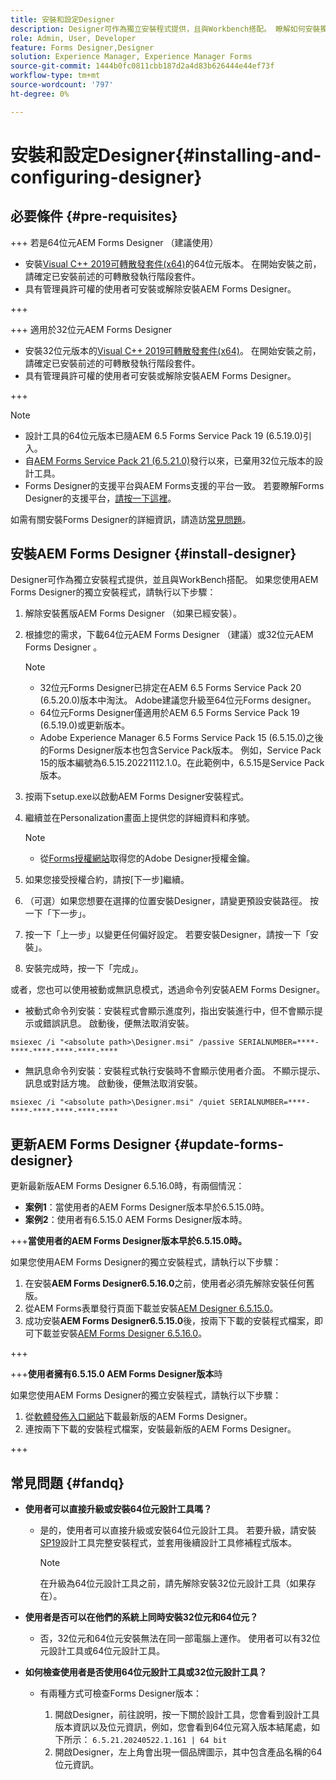 ```yaml
---
title: 安裝和設定Designer
description: Designer可作為獨立安裝程式提供，且與Workbench搭配。 瞭解如何安裝獨立式Designer。
role: Admin, User, Developer
feature: Forms Designer,Designer
solution: Experience Manager, Experience Manager Forms
source-git-commit: 1444b0fc0811cbb187d2a4d83b626444e44ef73f
workflow-type: tm+mt
source-wordcount: '797'
ht-degree: 0%

---
```


# 安裝和設定Designer{#installing-and-configuring-designer}

## 必要條件 {#pre-requisites}

+++ 若是64位元AEM Forms Designer （建議使用）

* 安裝[Visual C++ 2019可轉散發套件(x64)](https://learn.microsoft.com/en-us/cpp/windows/latest-supported-vc-redist?view=msvc-170)的64位元版本。 在開始安裝之前，請確定已安裝前述的可轉散發執行階段套件。
* 具有管理員許可權的使用者可安裝或解除安裝AEM Forms Designer。

+++

+++ 適用於32位元AEM Forms Designer

* 安裝32位元版本的[Visual C++ 2019可轉散發套件(x64)](https://learn.microsoft.com/en-us/cpp/windows/latest-supported-vc-redist?view=msvc-170)。 在開始安裝之前，請確定已安裝前述的可轉散發執行階段套件。
* 具有管理員許可權的使用者可安裝或解除安裝AEM Forms Designer。

+++

>[!NOTE]
>
>* 設計工具的64位元版本已隨AEM 6.5 Forms Service Pack 19 (6.5.19.0)引入。
>* 自[AEM Forms Service Pack 21 (6.5.21.0)](https://experienceleague.adobe.com/en/docs/experience-manager-release-information/aem-release-updates/forms-updates/aem-forms-releases)發行以來，已棄用32位元版本的設計工具。
> * Forms Designer的支援平台與AEM Forms支援的平台一致。 若要瞭解Forms Designer的支援平台，[請按一下這裡](/help/forms/using/aem-forms-jee-supported-platforms.md)。

如需有關安裝Forms Designer的詳細資訊，請造訪[常見問題](#fandq)。

## 安裝AEM Forms Designer {#install-designer}

Designer可作為獨立安裝程式提供，並且與WorkBench搭配。 如果您使用AEM Forms Designer的獨立安裝程式，請執行以下步驟：

1. 解除安裝舊版AEM Forms Designer （如果已經安裝）。
1. 根據您的需求，下載64位元AEM Forms Designer （建議）或32位元AEM Forms Designer 。

   >[!NOTE]
   > 
   >* 32位元Forms Designer已排定在AEM 6.5 Forms Service Pack 20 (6.5.20.0)版本中淘汰。 Adobe建議您升級至64位元Forms designer。
   >* 64位元Forms Designer僅適用於AEM 6.5 Forms Service Pack 19 (6.5.19.0)或更新版本。
   >* Adobe Experience Manager 6.5 Forms Service Pack 15 (6.5.15.0)之後的Forms Designer版本也包含Service Pack版本。 例如，Service Pack 15的版本編號為6.5.15.20221112.1.0。在此範例中，6.5.15是Service Pack版本。

1. 按兩下setup.exe以啟動AEM Forms Designer安裝程式。
1. 繼續並在Personalization畫面上提供您的詳細資料和序號。

   >[!NOTE]
   >
   >* 從[Forms授權網站](https://licensing.adobe.com/)取得您的Adobe Designer授權金鑰。

1. 如果您接受授權合約，請按[下一步]繼續。
1. （可選）如果您想要在選擇的位置安裝Designer，請變更預設安裝路徑。 按一下「下一步」。
1. 按一下「上一步」以變更任何偏好設定。 若要安裝Designer，請按一下「安裝」。
1. 安裝完成時，按一下「完成」。

或者，您也可以使用被動或無訊息模式，透過命令列安裝AEM Forms Designer。

* 被動式命令列安裝：安裝程式會顯示進度列，指出安裝進行中，但不會顯示提示或錯誤訊息。 啟動後，便無法取消安裝。

```shell
msiexec /i "<absolute path>\Designer.msi" /passive SERIALNUMBER=****-****-****-****-****-****
```

* 無訊息命令列安裝：安裝程式執行安裝時不會顯示使用者介面。 不顯示提示、訊息或對話方塊。 啟動後，便無法取消安裝。

```shell
msiexec /i "<absolute path>\Designer.msi" /quiet SERIALNUMBER=****-****-****-****-****-****
```

## 更新AEM Forms Designer {#update-forms-designer}

更新最新版AEM Forms Designer 6.5.16.0時，有兩個情況：

* **案例1**：當使用者的AEM Forms Designer版本早於6.5.15.0時。
* **案例2**：使用者有6.5.15.0 AEM Forms Designer版本時。

+++**當使用者的AEM Forms Designer版本早於6.5.15.0時。**

如果您使用AEM Forms Designer的獨立安裝程式，請執行以下步驟：

1. 在安裝&#x200B;**AEM Forms Designer6.5.16.0**&#x200B;之前，使用者必須先解除安裝任何舊版。
1. 從AEM Forms表單發行頁面下載並安裝[AEM Designer 6.5.15.0](https://experienceleague.adobe.com/docs/experience-manager-release-information/aem-release-updates/forms-updates/aem-forms-releases.html)。
1. 成功安裝&#x200B;**AEM Forms Designer6.5.15.0**&#x200B;後，按兩下下載的安裝程式檔案，即可下載並安裝[AEM Forms Designer 6.5.16.0](https://experienceleague.adobe.com/docs/experience-manager-release-information/aem-release-updates/forms-updates/aem-forms-releases.html)。

+++

+++**使用者擁有6.5.15.0 AEM Forms Designer版本**&#x200B;時

如果您使用AEM Forms Designer的獨立安裝程式，請執行以下步驟：
1. 從[軟體發佈入口網站](https://experienceleague.adobe.com/docs/experience-manager-release-information/aem-release-updates/forms-updates/aem-forms-releases.html)下載最新版的AEM Forms Designer。
1. 連按兩下下載的安裝程式檔案，安裝最新版的AEM Forms Designer。

+++

## 常見問題 {#fandq}

* **使用者可以直接升級或安裝64位元設計工具嗎？**
   * 是的，使用者可以直接升級或安裝64位元設計工具。 若要升級，請安裝[SP19](https://experience.adobe.com/#/downloads/content/software-distribution/en/aem.html?package=/content/software-distribution/en/details.html/content/dam/aem/public/adobe/packages/cq650/servicepack/fd/Designer-Patch/sp19_x64/aemforms_designer_6_5_0_wwe_win.zip)設計工具完整安裝程式，並套用後續設計工具修補程式版本。

     >[!NOTE]
     > 在升級為64位元設計工具之前，請先解除安裝32位元設計工具（如果存在）。

* **使用者是否可以在他們的系統上同時安裝32位元和64位元？**
   * 否，32位元和64位元安裝無法在同一部電腦上運作。 使用者可以有32位元設計工具或64位元設計工具。

* **如何檢查使用者是否使用64位元設計工具或32位元設計工具？**
   * 有兩種方式可檢查Forms Designer版本：

      1. 開啟Designer，前往說明，按一下關於設計工具，您會看到設計工具版本資訊以及位元資訊，例如，您會看到64位元寫入版本結尾處，如下所示：
         `6.5.21.20240522.1.161 | 64 bit`
      1. 開啟Designer，左上角會出現一個品牌圖示，其中包含產品名稱的64位元資訊。

